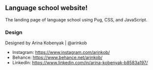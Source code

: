 ## Language school website!

The landing page of language school using Pug, CSS, and JavaScript.

### Design

Designed by Arina Kobenyak | @arinkob

- Instagram: https://www.instagram.com/arinkob/
- Behance: https://www.behance.net/arinkob/
- LinkedIn: https://www.linkedin.com/in/arina-kobenyak-b8583a197/
